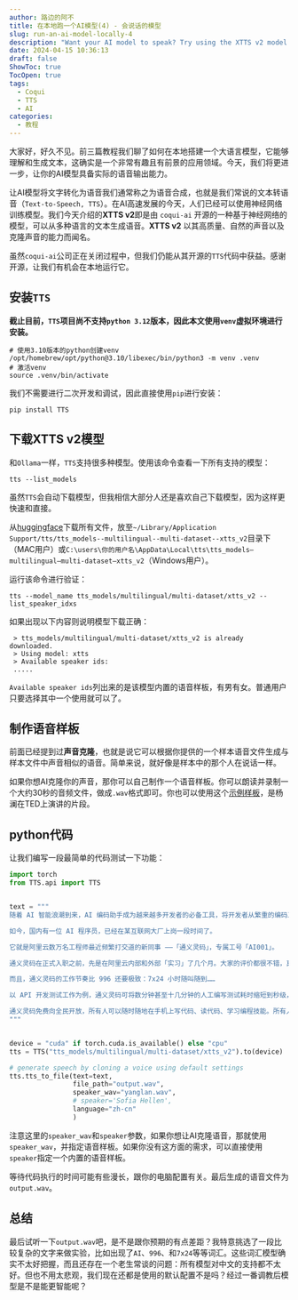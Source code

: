 ```yaml
---
author: 路边的阿不
title: 在本地跑一个AI模型(4) - 会说话的模型
slug: run-an-ai-model-locally-4
description: "Want your AI model to speak? Try using the XTTS v2 model! It can generate high-quality, natural-sounding voices from text in multiple languages. With just a few commands, you can turn your text into realistic speech. Give it a try now!"
date: 2024-04-15 10:36:13
draft: false
ShowToc: true
TocOpen: true
tags:
  - Coqui
  - TTS
  - AI
categories:
  - 教程
---
```

大家好，好久不见。前三篇教程我们聊了如何在本地搭建一个大语言模型，它能够理解和生成文本，这确实是一个非常有趣且有前景的应用领域。今天，我们将更进一步，让你的AI模型具备实际的语音输出能力。

让AI模型将文字转化为语音我们通常称之为语音合成，也就是我们常说的文本转语音（`Text-to-Speech, TTS`）。在AI高速发展的今天，人们已经可以使用神经网络训练模型。我们今天介绍的**XTTS v2**即是由 `coqui-ai` 开源的一种基于神经网络的模型，可以从多种语言的文本生成语音。**XTTS v2** 以其高质量、自然的声音以及克隆声音的能力而闻名。

虽然`coqui-ai`公司正在关闭过程中，但我们仍能从其开源的`TTS`代码中获益。感谢开源，让我们有机会在本地运行它。

## 安装`TTS`

**截止目前，`TTS`项目尚不支持`python 3.12`版本，因此本文使用`venv`虚拟环境进行安装。**

```shell
# 使用3.10版本的python创建venv
/opt/homebrew/opt/python@3.10/libexec/bin/python3 -m venv .venv
# 激活venv
source .venv/bin/activate 
```

我们不需要进行二次开发和调试，因此直接使用`pip`进行安装：

```shell
pip install TTS
```

## 下载XTTS v2模型

和`Ollama`一样，`TTS`支持很多种模型。使用该命令查看一下所有支持的模型：

```shell
tts --list_models
```

虽然`TTS`会自动下载模型，但我相信大部分人还是喜欢自己下载模型，因为这样更快速和直接。

从[huggingface](https://huggingface.co/coqui/XTTS-v2/tree/main)下载所有文件，放至`~/Library/Application Support/tts/tts_models--multilingual--multi-dataset--xtts_v2`目录下（MAC用户）或`C:\users\你的用户名\AppData\Local\tts\tts_models–multilingual–multi-dataset–xtts_v2`（Windows用户）。

运行该命令进行验证：

```shell
tts --model_name tts_models/multilingual/multi-dataset/xtts_v2 --list_speaker_idxs
```

如果出现以下内容则说明模型下载正确：

```
 > tts_models/multilingual/multi-dataset/xtts_v2 is already downloaded.
 > Using model: xtts
 > Available speaker ids: 
 .....
```

`Available speaker ids`列出来的是该模型内置的语音样板，有男有女。普通用户只要选择其中一个使用就可以了。

## 制作语音样板

前面已经提到过**声音克隆**，也就是说它可以根据你提供的一个样本语音文件生成与样本文件中声音相似的语音。简单来说，就好像是样本中的那个人在说话一样。

如果你想AI克隆你的声音，那你可以自己制作一个语音样板。你可以朗读并录制一个大约30秒的音频文件，做成`.wav`格式即可。你也可以使用这个[示例样板](https://babyno.top/data/yanglan.wav)，是杨澜在TED上演讲的片段。

## python代码

让我们编写一段最简单的代码测试一下功能：

```python
import torch
from TTS.api import TTS


text = """
随着 AI 智能浪潮到来，AI 编码助手成为越来越多开发者的必备工具，将开发者从繁重的编码工作中解放出来，极大地提高了编程效率，帮助开发者实现更快、更好的代码编写。

如今，国内有一位 AI 程序员，已经在某互联网大厂上岗一段时间了。

它就是阿里云数万名工程师最近频繁打交道的新同事 ——「通义灵码」，专属工号「AI001」。

通义灵码在正式入职之前，先是在阿里云内部和外部「实习」了几个月。大家的评价都很不错，真实好评率超 80%。

而且，通义灵码的工作节奏比 996 还要极致：7x24 小时随叫随到……

以 API 开发测试工作为例，通义灵码可将数分钟甚至十几分钟的人工编写测试耗时缩短到秒级，节省了人类程序员 70% 以上的测试代码工作量。

通义灵码免费向全民开放，所有人可以随时随地在手机上写代码、读代码、学习编程技能。所有人可以前往下方链接写代码、读代码、学习编程技能！
"""


device = "cuda" if torch.cuda.is_available() else "cpu"
tts = TTS("tts_models/multilingual/multi-dataset/xtts_v2").to(device)

# generate speech by cloning a voice using default settings
tts.tts_to_file(text=text,
                file_path="output.wav",
                speaker_wav="yanglan.wav",
                # speaker='Sofia Hellen',
                language="zh-cn"
                )
```

注意这里的`speaker_wav`和`speaker`参数，如果你想让AI克隆语音，那就使用`speaker_wav`，并指定语音样板。如果你没有这方面的需求，可以直接使用`speaker`指定一个内置的语音样板。

等待代码执行的时间可能有些漫长，跟你的电脑配置有关。最后生成的语音文件为`output.wav`。

## 总结

最后试听一下`output.wav`吧，是不是跟你预期的有点差距？我特意挑选了一段比较复杂的文字来做实验，比如出现了`AI`、`996`、和`7x24`等等词汇。这些词汇模型确实不太好把握，而且还存在一个老生常谈的问题：所有模型对中文的支持都不太好。但也不用太悲观，我们现在还都是使用的默认配置不是吗？经过一番调教后模型是不是能更智能呢？